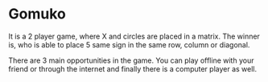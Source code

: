 # Gomuko

It is a 2 player game, where X and circles are placed in a matrix. The winner is, who is able to place 5 same sign in the same row, column or diagonal.

There are 3 main opportunities in the game. You can play offline with your friend or through the internet and finally there is a computer player as well.
